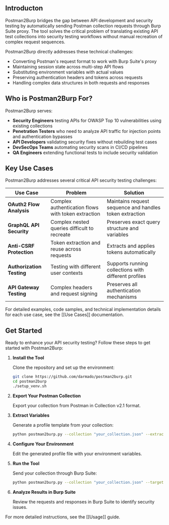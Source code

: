 ## Introducton

Postman2Burp bridges the gap between API development and security testing by automatically sending Postman collection requests through Burp Suite proxy. The tool solves the critical problem of translating existing API test collections into security testing workflows without manual recreation of complex request sequences.

Postman2Burp directly addresses these technical challenges:
- Converting Postman's request format to work with Burp Suite's proxy
- Maintaining session state across multi-step API flows
- Substituting environment variables with actual values
- Preserving authentication headers and tokens across requests
- Handling complex data structures in both requests and responses

## Who is Postman2Burp For?

Postman2Burp serves:

- **Security Engineers** testing APIs for OWASP Top 10 vulnerabilities using existing collections
- **Penetration Testers** who need to analyze API traffic for injection points and authentication bypasses
- **API Developers** validating security fixes without rebuilding test cases
- **DevSecOps Teams** automating security scans in CI/CD pipelines
- **QA Engineers** extending functional tests to include security validation

## Key Use Cases

Postman2Burp addresses several critical API security testing challenges:

| Use Case | Problem | Solution |
|----------|---------|----------|
| **OAuth2 Flow Analysis** | Complex authentication flows with token extraction | Maintains request sequence and handles token extraction |
| **GraphQL API Security** | Complex nested queries difficult to recreate | Preserves exact query structure and variables |
| **Anti-CSRF Protection** | Token extraction and reuse across requests | Extracts and applies tokens automatically |
| **Authorization Testing** | Testing with different user contexts | Supports running collections with different profiles |
| **API Gateway Testing** | Complex headers and request signing | Preserves all authentication mechanisms |

For detailed examples, code samples, and technical implementation details for each use case, see the [[Use Cases]] documentation.

## Get Started

Ready to enhance your API security testing? Follow these steps to get started with Postman2Burp:

1. **Install the Tool**
   
   Clone the repository and set up the environment:
   ```bash
   git clone https://github.com/darmado/postman2burp.git
   cd postman2burp
   ./setup_venv.sh
   ```

2. **Export Your Postman Collection**
   
   Export your collection from Postman in Collection v2.1 format.

3. **Extract Variables**
   
   Generate a profile template from your collection:
   ```bash
   python postman2burp.py --collection "your_collection.json" --extract-keys
   ```

4. **Configure Your Environment**
   
   Edit the generated profile file with your environment variables.

5. **Run the Tool**
   
   Send your collection through Burp Suite:
   ```bash
   python postman2burp.py --collection "your_collection.json" --target-profile "your_profile.json" --proxy localhost:8080
   ```

6. **Analyze Results in Burp Suite**
   
   Review the requests and responses in Burp Suite to identify security issues.

For more detailed instructions, see the [[Usage]] guide.